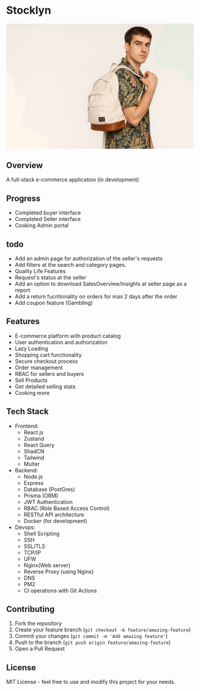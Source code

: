 # Stocklyn

![Landing Page](./apps/frontend/src/assets/landingPage1.png)

## Overview

A full-stack e-commerce application (in development)

## Progress

- Completed buyer interface
- Completed Seller interface
- Cooking Admin portal

## todo

- Add an admin page for authorization of the seller's requests
- Add filters at the search and category pages.
- Quality Life Features
- Request's status at the seller
- Add an option to download SalesOverview/Insights at seller page as a report
- Add a return fucntionality on orders for max 2 days after the order
- Add coupon feature (Gambling)

## Features

- E-commerce platform with product catalog
- User authentication and authorization
- Lazy Loading
- Shopping cart functionality
- Secure checkout process
- Order management
- RBAC for sellers and buyers
- Sell Products
- Get detailed selling stats
- Cooking more

## Tech Stack

- Frontend:
  - React.js
  - Zustand
  - React Query
  - ShadCN
  - Tailwind
  - Multer
- Backend:
  - Node.js
  - Express
  - Database (PostGres)
  - Prisma (ORM)
  - JWT Authentication
  - RBAC (Role Based Access Control)
  - RESTful API architecture
  - Docker (for development)
- Devops:
  - Shell Scripting
  - SSH
  - SSL/TLS
  - TCP/IP
  - UFW
  - Nginx(Web server)
  - Reverse Proxy (using Nginx)
  - DNS
  - PM2
  - CI operations with Git Actions

## Contributing

1. Fork the repository
2. Create your feature branch (`git checkout -b feature/amazing-feature`)
3. Commit your changes (`git commit -m 'Add amazing feature'`)
4. Push to the branch (`git push origin feature/amazing-feature`)
5. Open a Pull Request

## License

MIT License - feel free to use and modify this project for your needs.
